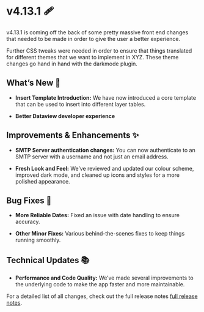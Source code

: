 # v4.13.1 🩹

v4.13.1 is coming off the back of some pretty massive front end changes that needed to be made in order to give the user a better experience.

Further CSS tweaks were needed in order to ensure that things translated for different themes that we want to implement in XYZ.
These theme changes go hand in hand with the darkmode plugin.

## What’s New 🚀

- **Insert Template Introduction:**
  We have now introduced a core template that can be used to insert into different layer tables.

- **Better Dataview developer experience**

## Improvements & Enhancements ✨

- **SMTP Server authentication changes:**
  You can now authenticate to an SMTP server with a username and not just an email address.

- **Fresh Look and Feel:**
  We’ve reviewed and updated our colour scheme, improved dark mode, and cleaned up icons and styles for a more polished appearance.

## Bug Fixes 🐛

- **More Reliable Dates:**
  Fixed an issue with date handling to ensure accuracy.

- **Other Minor Fixes:**
  Various behind-the-scenes fixes to keep things running smoothly.

## Technical Updates 📚

- **Performance and Code Quality:**
  We’ve made several improvements to the underlying code to make the app faster and more maintainable.

For a detailed list of all changes, check out the full release notes [full release notes](https://github.com/GEOLYTIX/xyz/releases/tag/v4.13.1).
